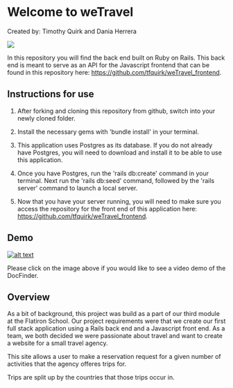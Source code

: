 # Welcome to weTravel

Created by: Timothy Quirk and Dania Herrera

![](https://github.com/tfquirk/weTravel_frontend/blob/master/assets/images/logo2.png)

In this repository you will find the back end built on Ruby on Rails. This back end is meant to serve as an API for the Javascript frontend that can be found in this repository here: https://github.com/tfquirk/weTravel_frontend.

## Instructions for use

1. After forking and cloning this repository from github, switch into your newly cloned folder.

2. Install the necessary gems with 'bundle install' in your terminal.

3. This application uses Postgres as its database. If you do not already have Postgres, you will need to download and install it to be able to use this application.

4. Once you have Postgres, run the 'rails db:create' command in your terminal. Next run the 'rails db:seed' command, followed by the 'rails server' command to launch a local server.

5. Now that you have your server running, you will need to make sure you access the repository for the front end of this application here: https://github.com/tfquirk/weTravel_frontend.

## Demo

[![alt text][image]][reference link]

[image]: https://i.ytimg.com/vi/hyuwWChCl3M/1.jpg "weTravel Demo Video"
[reference link]: https://youtu.be/hyuwWChCl3M

Please click on the image above if you would like to see a video demo of the DocFinder.

## Overview  

As a bit of background, this project was build as a part of our third module at the Flatiron School. Our project requirements were that we create our first full stack application using a Rails back end and a Javascript front end. As a team, we both decided we were passionate about travel and want to create a website for a small travel agency.

This site allows a user to make a reservation request for a given number of activities that the agency offeres trips for.

Trips are split up by the countries that those trips occur in.  
